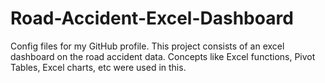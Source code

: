 # Road-Accident-Excel-Dashboard
Config files for my GitHub profile.
This project consists of an excel dashboard on the road accident data. Concepts like Excel functions, Pivot Tables, Excel charts, etc were used in this. 
